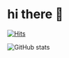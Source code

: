# hi there 👋

[![Hits](https://hits.seeyoufarm.com/api/count/incr/badge.svg?url=https://github.com/lifeisegg123)](https://hits.seeyoufarm.com)

![GitHub stats](https://github-readme-stats.vercel.app/api?username=lifeisegg123&show_icons=true&theme=radical)  



<!--
**lifeisegg123/lifeisegg123** is a ✨ _special_ ✨ repository because its `README.md` (this file) appears on your GitHub profile.

Here are some ideas to get you started:

- 🔭 I’m currently working on ...
- 🌱 I’m currently learning ...
- 👯 I’m looking to collaborate on ...
- 🤔 I’m looking for help with ...
- 💬 Ask me about ...
- 📫 How to reach me: ...
- 😄 Pronouns: ...
- ⚡ Fun fact: ...
-->
